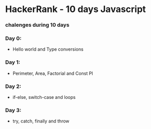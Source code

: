 # HackerRank - 10 days Javascript

### chalenges during 10 days

### Day 0:

- Hello world and Type conversions

### Day 1:

- Perimeter, Area, Factorial and Const PI

### Day 2:

- if-else, switch-case and loops

### Day 3:

- try, catch, finally and throw
